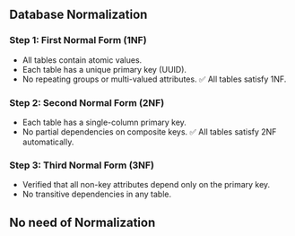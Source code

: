 ## Database Normalization

### Step 1: First Normal Form (1NF)

- All tables contain atomic values.
- Each table has a unique primary key (UUID).
- No repeating groups or multi-valued attributes.
  ✅ All tables satisfy 1NF.

### Step 2: Second Normal Form (2NF)

- Each table has a single-column primary key.
- No partial dependencies on composite keys.
  ✅ All tables satisfy 2NF automatically.

### Step 3: Third Normal Form (3NF)

- Verified that all non-key attributes depend only on the primary key.
- No transitive dependencies in any table.

## No need of Normalization
